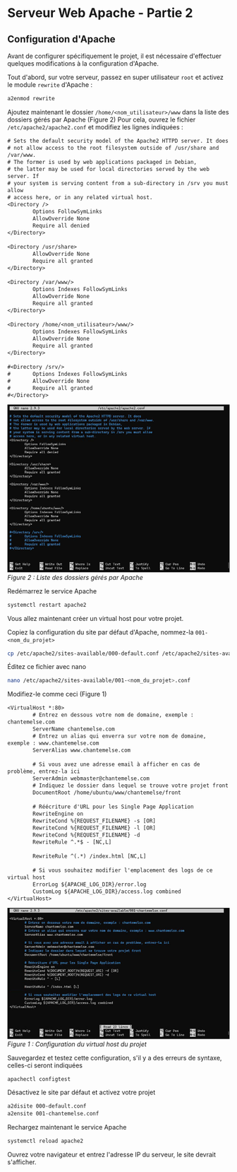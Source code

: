 # Serveur Web Apache - Partie 2

## Configuration d'Apache

Avant de configurer spécifiquement le projet, il est nécessaire d'effectuer quelques modifications à la configuration d'Apache.

Tout d'abord, sur votre serveur, passez en super utilisateur `root` et activez le module `rewrite` d'Apache :
``` bash
a2enmod rewrite
``` 

Ajoutez maintenant le dossier `/home/<nom_utilisateur>/www` dans la liste des dossiers gérés par Apache (Figure 2) 
Pour cela, ouvrez le fichier `/etc/apache2/apache2.conf` et modifiez les lignes indiquées :
``` bash{24-28}
# Sets the default security model of the Apache2 HTTPD server. It does
# not allow access to the root filesystem outside of /usr/share and /var/www.
# The former is used by web applications packaged in Debian,
# the latter may be used for local directories served by the web server. If
# your system is serving content from a sub-directory in /srv you must allow
# access here, or in any related virtual host.
<Directory />
        Options FollowSymLinks
        AllowOverride None
        Require all denied
</Directory>

<Directory /usr/share>
        AllowOverride None
        Require all granted
</Directory>

<Directory /var/www/>
        Options Indexes FollowSymLinks
        AllowOverride None
        Require all granted
</Directory>

<Directory /home/<nom_utilisateur>/www/>
        Options Indexes FollowSymLinks
        AllowOverride None
        Require all granted
</Directory>

#<Directory /srv/>
#       Options Indexes FollowSymLinks
#       AllowOverride None
#       Require all granted
#</Directory>
```

![Liste des dossiers gérés par Apache](./images/apache_folders.jpg)
*Figure 2 : Liste des dossiers gérés par Apache*

Redémarrez le service Apache 
``` bash
systemctl restart apache2
``` 

Vous allez maintenant créer un virtual host pour votre projet.

Copiez la configuration du site par défaut d'Apache, nommez-la `001-<nom_du_projet>`
``` bash
cp /etc/apache2/sites-available/000-default.conf /etc/apache2/sites-available/001-<nom_du_projet>.conf
``` 

Éditez ce fichier avec nano
``` bash
nano /etc/apache2/sites-available/001-<nom_du_projet>.conf
``` 

Modifiez-le comme ceci (Figure 1)
``` markup
<VirtualHost *:80>
        # Entrez en dessous votre nom de domaine, exemple : chantemelse.com
        ServerName chantemelse.com 
        # Entrez un alias qui enverra sur votre nom de domaine, exemple : www.chantemelse.com
        ServerAlias www.chantemelse.com
        
        # Si vous avez une adresse email à afficher en cas de problème, entrez-la ici
        ServerAdmin webmaster@chantemelse.com  
        # Indiquez le dossier dans lequel se trouve votre projet front
        DocumentRoot /home/ubuntu/www/chantemelse/front

        # Réécriture d'URL pour les Single Page Application
        RewriteEngine on
        RewriteCond %{REQUEST_FILENAME} -s [OR]
        RewriteCond %{REQUEST_FILENAME} -l [OR]
        RewriteCond %{REQUEST_FILENAME} -d
        RewriteRule ^.*$ - [NC,L]
        
        RewriteRule ^(.*) /index.html [NC,L]

        # Si vous souhaitez modifier l'emplacement des logs de ce virtual host
        ErrorLog ${APACHE_LOG_DIR}/error.log
        CustomLog ${APACHE_LOG_DIR}/access.log combined
</VirtualHost>
``` 

![Configuration du virtual host du projet](./images/virtual_host.jpg)
*Figure 1 : Configuration du virtual host du projet*

Sauvegardez et testez cette configuration, s'il y a des erreurs de syntaxe, celles-ci seront indiquées
``` bash
apachectl configtest
``` 



Désactivez le site par défaut et activez votre projet
``` bash
a2disite 000-default.conf
a2ensite 001-chantemelse.conf
``` 

Rechargez maintenant le service Apache 
``` bash
systemctl reload apache2
``` 

Ouvrez votre navigateur et entrez l'adresse IP du serveur, le site devrait s'afficher.
